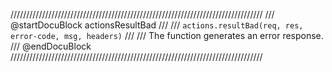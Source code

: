 ////////////////////////////////////////////////////////////////////////////////
/// @startDocuBlock actionsResultBad
///
/// `actions.resultBad(req, res, error-code, msg, headers)`
///
/// The function generates an error response.
/// @endDocuBlock
////////////////////////////////////////////////////////////////////////////////